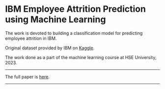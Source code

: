 # IBM Employee Attrition Prediction using Machine Learning

The work is devoted to building a classification model for predicting employee attrition in IBM.

Original dataset provided by IBM on [Kaggle](https://www.kaggle.com/datasets/pavansubhasht/ibm-hr-analytics-attrition-dataset).

The work done as a part of the machine learning course at HSE University, 2023.

---

The full paper is [here](./src/manitoba.ipynb).

---
